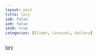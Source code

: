 ```yaml
---
layout: post
title: lory
ie8: false
ie9: false
ie10: true
categories: [Slider, Carousel, Gallery]
---
```

[lory](http://meandmax.github.io/lory/)
